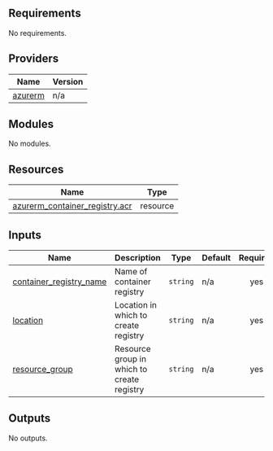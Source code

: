 ## Requirements

No requirements.

## Providers

| Name | Version |
|------|---------|
| <a name="provider_azurerm"></a> [azurerm](#provider\_azurerm) | n/a |

## Modules

No modules.

## Resources

| Name | Type |
|------|------|
| [azurerm_container_registry.acr](https://registry.terraform.io/providers/hashicorp/azurerm/latest/docs/resources/container_registry) | resource |

## Inputs

| Name | Description | Type | Default | Required |
|------|-------------|------|---------|:--------:|
| <a name="input_container_registry_name"></a> [container\_registry\_name](#input\_container\_registry\_name) | Name of container registry | `string` | n/a | yes |
| <a name="input_location"></a> [location](#input\_location) | Location in which to create registry | `string` | n/a | yes |
| <a name="input_resource_group"></a> [resource\_group](#input\_resource\_group) | Resource group in which to create registry | `string` | n/a | yes |

## Outputs

No outputs.
